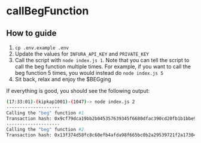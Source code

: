 # callBegFunction

## How to guide

1. `cp .env.example .env`
2. Update the values for `INFURA_API_KEY` and `PRIVATE_KEY`
3. Call the script with `node index.js 1`. Note that you can tell the script to call the beg function multiple times. For example, if you want to call the beg function 5 times, you would instead do `node index.js 5`
4. Sit back, relax and enjoy the $BEGging

If everything is good, you should see the following output:

```bash
(17:33:01)-(kipkap1001)-(1047)-> node index.js 2
--------------------
Calling the "beg" function #1
Transaction hash: 0x9cf79dca19bb2b045357639345f6680dfac390cd20fb1b1bbe9add26acbbbf9a
--------------------
Calling the "beg" function #2
Transaction hash: 0x13f374d58fc8c60efb4afda98f665bc0b2a29539721f2a173049297bac07c052
```
